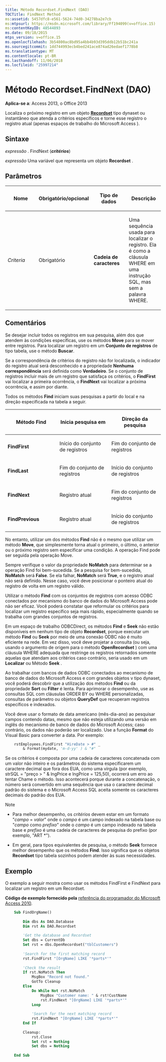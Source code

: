 ```yaml
---
title: Método Recordset.FindNext (DAO)
TOCTitle: FindNext Method
ms:assetid: 5457dfc8-e561-5624-74d0-34278ba2e7cb
ms:mtpsurl: https://msdn.microsoft.com/library/Ff194099(v=office.15)
ms:contentKeyID: 48544893
ms.date: 09/18/2015
mtps_version: v=office.15
ms.openlocfilehash: 3b54800ac8bd95a4bb4b93d395ddb12b51bc241a
ms.sourcegitcommit: 1dd744993ecb4bed241ace874ad26edaef1778b8
ms.translationtype: MT
ms.contentlocale: pt-BR
ms.lasthandoff: 11/06/2018
ms.locfileid: "25997214"
---
```

# <a name="recordsetfindnext-method-dao"></a>Método Recordset.FindNext (DAO)

**Aplica-se a**: Access 2013, o Office 2013

Localiza o próximo registro em um objeto **[Recordset](recordset-object-dao.md)** tipo dynaset ou instantâneo que atenda a critérios específicos e torne esse registro o registro atual (apenas espaços de trabalho do Microsoft Access ).

## <a name="syntax"></a>Sintaxe

*expressão* . FindNext (***critérios***)

*expressão* Uma variável que representa um objeto **Recordset** .

## <a name="parameters"></a>Parâmetros

<table>
<colgroup>
<col style="width: 25%" />
<col style="width: 25%" />
<col style="width: 25%" />
<col style="width: 25%" />
</colgroup>
<thead>
<tr class="header">
<th><p>Nome</p></th>
<th><p>Obrigatório/opcional</p></th>
<th><p>Tipo de dados</p></th>
<th><p>Descrição</p></th>
</tr>
</thead>
<tbody>
<tr class="odd">
<td><p><em>Criteria</em></p></td>
<td><p>Obrigatório</p></td>
<td><p><strong>Cadeia de caracteres</strong></p></td>
<td><p>Uma sequência usada para localizar o registro. Ela é como a cláusula WHERE em uma instrução SQL, mas sem a palavra WHERE.</p></td>
</tr>
</tbody>
</table>


## <a name="remarks"></a>Comentários

Se desejar incluir todos os registros em sua pesquisa, além dos que atendem às condições específicas, use os métodos **Move** para se mover entre registros. Para localizar um registro em um **Conjunto de registros** de tipo tabela, use o método **Buscar**.

Se a correspondência de critérios do registro não for localizada, o indicador do registro atual será desconhecido e a propriedade **Nenhuma correspondência** será definida como **Verdadeiro**. Se o conjunto de registros incluir mais de um registro que satisfaça os critérios, o **FindFirst** vai localizar a primeira ocorrência, o **FindNext** vai localizar a próxima ocorrência, e assim por diante.

Todos os métodos **Find** iniciam suas pesquisas a partir do local e na direção especificada na tabela a seguir.

<table>
<colgroup>
<col style="width: 33%" />
<col style="width: 33%" />
<col style="width: 33%" />
</colgroup>
<thead>
<tr class="header">
<th><p>Método Find</p></th>
<th><p>Inicia pesquisa em</p></th>
<th><p>Direção da pesquisa</p></th>
</tr>
</thead>
<tbody>
<tr class="odd">
<td><p><strong>FindFirst</strong></p></td>
<td><p>Início do conjunto de registros</p></td>
<td><p>Fim do conjunto de registros</p></td>
</tr>
<tr class="even">
<td><p><strong>FindLast</strong></p></td>
<td><p>Fim do conjunto de registros</p></td>
<td><p>Início do conjunto de registros</p></td>
</tr>
<tr class="odd">
<td><p><strong>FindNext</strong></p></td>
<td><p>Registro atual</p></td>
<td><p>Fim do conjunto de registros</p></td>
</tr>
<tr class="even">
<td><p><strong>FindPrevious</strong></p></td>
<td><p>Registro atual</p></td>
<td><p>Início do conjunto de registros</p></td>
</tr>
</tbody>
</table>


No entanto, utilizar um dos métodos **Find** não é o mesmo que utilizar um método **Move**, que simplesmente torna atual o primeiro, o último, o anterior ou o próximo registro sem especificar uma condição. A operação Find pode ser seguida pela operação Move.

Sempre verifique o valor da propriedade **NoMatch** para determinar se a operação Find foi bem-sucedida. Se a pesquisa for bem-sucedida, **NoMatch** será **False**. Se ela falhar, **NoMatch** será **True**, e o registro atual não será definido. Nesse caso, você deve posicionar o ponteiro atual do registro de volta em um registro válido.

Utilizar o método **Find** com os conjuntos de registros com acesso ODBC conectados por mecanismo do banco de dados do Microsoft Access pode não ser eficaz. Você poderá constatar que reformular os critérios para localizar um registro específico seja mais rápido, especialmente quando se trabalha com grandes conjuntos de registros.

Em um espaço de trabalho ODBCDirect, os métodos **Find** e **Seek** não estão disponíveis em nenhum tipo de objeto **Recordset**, porque executar um método **Find** ou **Seek** por meio de uma conexão ODBC não é muito eficiente na rede. Em vez disso, você deve projetar a consulta (ou seja, usando o argumento de origem para o método **OpenRecordset** ) com uma cláusula WHERE adequada que restringe os registros retornados somente aquelas que atendam aos critérios caso contrário, seria usado em um **Localizar** ou Método **Seek** .

Ao trabalhar com bancos de dados ODBC conectados ao mecanismo de banco de dados do Microsoft Access e com grandes objetos v tipo dynaset, você poderá descobrir que a utilização dos métodos **Find** ou da propriedade **Sort** ou **Filter** é lenta. Para aprimorar o desempenho, use as consultas SQL com cláusulas ORDER BY ou WHERE personalizadas, consultas de parâmetro ou objetos **QueryDef** que recuperam registros específicos e indexados.

Você deve usar o formato de data americano (mês-dia-ano) ao pesquisar campos contendo datas, mesmo que não esteja utilizando uma versão em inglês do mecanismo de banco de dados do Microsoft Access; caso contrário, os dados não poderão ser localizado. Use a função **Format** do Visual Basic para converter a data. Por exemplo:

```vb
    rstEmployees.FindFirst "HireDate > #" _ 
        & Format(mydate, 'm-d-yy' ) & "#" 
```

Se os critérios é composta por uma cadeia de caracteres concatenada com um valor não inteiro e os parâmetros do sistema especificarem um caractere decimal que fora dos EUA, como uma vírgula (por exemplo, strSQL = "preço \> " & lngPrice e lngPrice = 125,50), ocorrerá um erro ao tentar Chame o método. Isso acontecerá porque durante a concatenação, o número será convertido em uma sequência que usa o caractere decimal padrão do sistema e o Microsoft Access SQL aceita somente os caracteres decimais do padrão dos EUA.

> [!NOTE]
> - Para melhor desempenho, os *critérios* devem estar em um formato "*campo* = *valor*" onde o *campo* é um campo indexado na tabela base ou "*campo* como *prefixo*" onde o *campo* é um campo indexado na tabela base e *prefixo* é uma cadeia de caracteres de pesquisa do prefixo (por exemplo, "ART *").
> 
> - Em geral, para tipos equivalentes de pesquisa, o método **Seek** fornece melhor desempenho que os métodos **Find**. Isso significa que os objetos **Recordset** tipo tabela sozinhos podem atender às suas necessidades.


## <a name="example"></a>Exemplo

O exemplo a seguir mostra como usar os métodos FindFirst e FindNext para localizar um registro em um Recordset.

**Código de exemplo fornecido pela** [referência do programador do Microsoft Access 2010](https://www.amazon.com/Microsoft-Access-2010-Programmers-Reference/dp/8126528125).


```vb
    Sub FindOrgName()
    
        Dim dbs As DAO.Database
        Dim rst As DAO.Recordset
        
        'Get the database and Recordset
        Set dbs = CurrentDb
        Set rst = dbs.OpenRecordset("tblCustomers")
    
        'Search for the first matching record   
        rst.FindFirst "[OrgName] LIKE '*parts*'"
        
        'Check the result
        If rst.NoMatch Then
            MsgBox "Record not found."
            GotTo Cleanup
        Else
            Do While Not rst.NoMatch
                MsgBox "Customer name: " & rst!CustName
                rst.FindNext "[OrgName] LIKE '*parts*'"
            Loop
    
            'Search for the next matching record
            rst.FindNext "[OrgName] LIKE '*parts*'"
        End If
       
        Cleanup:
            rst.Close
            Set rst = Nothing
            Set dbs = Nothing
    
    End Sub
```
